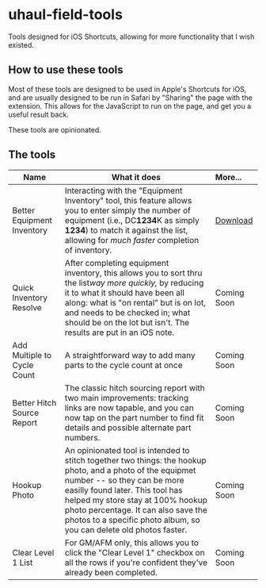 # uhaul-field-tools

Tools designed for iOS Shortcuts, allowing for more functionality that I wish existed.

## How to use these tools

Most of these tools are designed to be used in Apple's Shortcuts for iOS, and are usually designed to be run in Safari by "Sharing" the page with the extension. This allows for the JavaScript to run on the page, and get you a useful result back.

These tools are opinionated.

## The tools

| Name | What it does | More... |
| ---- | ------------ | :------ |
| Better Equipment Inventory | Interacting with the "Equipment Inventory" tool, this feature allows you to enter simply the number of equipment (i.e., DC<strong>1234</strong>K as simply <strong>1234</strong>) to match it against the list, allowing for *much faster* completion of inventory. | [Download](https://github.com/htmlarson/uhaul-field-tools/raw/main/QuiInventory/Quinventory.shortcut) |
| Quick Inventory Resolve | After completing equipment inventory, this allows you to sort thru the list<em>way more quickly,</em> by reducing it to what it should have been all along: what is "on rental" but is on lot, and needs to be checked in; what should be on the lot but isn't. The results are put in an iOS note. | Coming Soon |
| Add Multiple to Cycle Count | A straightforward way to add many parts to the cycle count at once | Coming Soon |
| Better Hitch Source Report | The classic hitch sourcing report with two main improvements: tracking links are now tapable, and you can now tap on the part number to find fit details and possible alternate part numbers. | Coming Soon |
| Hookup Photo | An opinionated tool is intended to stitch together two things: the hookup photo, and a photo of the equipmet number -- so they can be more easilly found later. This tool has helped my store stay at 100% hookup photo percentage. It can also save the photos to a specific photo album, so you can delete old photos faster.  | Coming Soon |
| Clear Level 1 List | For GM/AFM only, this allows you to click the "Clear Level 1" checkbox on all the rows if you're confident they've already been completed.  | Coming Soon |
